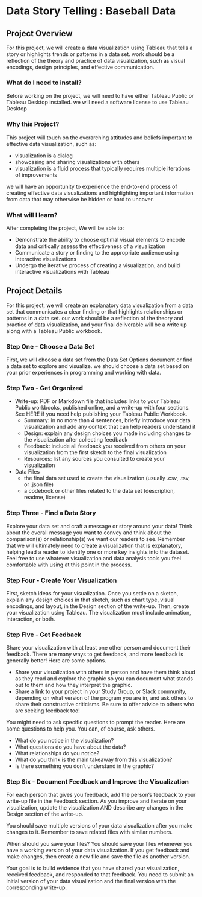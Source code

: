 
# Data Story Telling : Baseball Data

## Project Overview

For this project, we will create a data visualization using Tableau that tells a story or highlights trends or patterns in a data set. work should be a reflection of the theory and practice of data visualization, such as visual encodings, design principles, and effective communication.

### What do I need to install?

Before working on the project, we will need to have either Tableau Public or Tableau Desktop installed. we will need a software license to use Tableau Desktop

### Why this Project?

This project will touch on the overarching attitudes and beliefs important to effective data visualization, such as:

- visualization is a dialog
- showcasing and sharing visualizations with others
- visualization is a fluid process that typically requires multiple iterations of improvements

we will have an opportunity to experience the end-to-end process of creating effective data visualizations and highlighting important information from data that may otherwise be hidden or hard to uncover.

### What will I learn?
After completing the project, We will be able to:

- Demonstrate the ability to choose optimal visual elements to encode data and critically assess the effectiveness of a visualization
- Communicate a story or finding to the appropriate audience using interactive visualizations
- Undergo the iterative process of creating a visualization, and build interactive visualizations with Tableau

## Project Details

For this project, we will create an explanatory data visualization from a data set that communicates a clear finding or that highlights relationships or patterns in a data set. our work should be a reflection of the theory and practice of data visualization, and your final deliverable will be a write up along with a Tableau Public workbook.

### Step One - Choose a Data Set
First, we will choose a data set from the Data Set Options document or find a data set to explore and visualize. we should choose a data set based on your prior experiences in programming and working with data.

### Step Two - Get Organized
- Write-up: PDF or Markdown file that includes links to your Tableau Public workbooks, published online, and a write-up with four sections. See HERE if you need help publishing your Tableau Public Workbook.
  - Summary: in no more than 4 sentences, briefly introduce your data visualization and add any context that can help readers understand it
  - Design: explain any design choices you made including changes to the visualization after collecting feedback
  - Feedback: include all feedback you received from others on your visualization from the first sketch to the final visualization
  - Resources: list any sources you consulted to create your visualization
- Data Files
  - the final data set used to create the visualization (usually .csv, .tsv, or .json file)
  - a codebook or other files related to the data set (description, readme, license)

### Step Three - Find a Data Story
Explore your data set and craft a message or story around your data! Think about the overall message you want to convey and think about the comparison(s) or relationship(s) we want our readers to see. Remember that we will ultimately need to create a visualization that is explanatory, helping lead a reader to identify one or more key insights into the dataset. Feel free to use whatever visualization and data analysis tools you feel comfortable with using at this point in the process.

### Step Four - Create Your Visualization
First, sketch ideas for your visualization. Once you settle on a sketch, explain any design choices in that sketch, such as chart type, visual encodings, and layout, in the Design section of the write-up. Then, create your visualization using Tableau. The visualization must include animation, interaction, or both.

### Step Five - Get Feedback
Share your visualization with at least one other person and document their feedback. There are many ways to get feedback, and more feedback is generally better! Here are some options.

- Share your visualization with others in person and have them think aloud as they read and explore the graphic so you can document what stands out to them and how they interpret the graphic.
- Share a link to your project in your Study Group, or Slack community, depending on what version of the program you are in, and ask others to share their constructive criticisms. Be sure to offer advice to others who are seeking feedback too!

You might need to ask specific questions to prompt the reader. Here are some questions to help you. You can, of course, ask others.

- What do you notice in the visualization?
- What questions do you have about the data?
- What relationships do you notice?
- What do you think is the main takeaway from this visualization?
- Is there something you don’t understand in the graphic?

### Step Six - Document Feedback and Improve the Visualization
For each person that gives you feedback, add the person’s feedback to your write-up file in the Feedback section. As you improve and iterate on your visualization, update the visualization AND describe any changes in the Design section of the write-up.

You should save multiple versions of your data visualization after you make changes to it. Remember to save related files with similar numbers.

When should you save your files? You should save your files whenever you have a working version of your data visualization. If you get feedback and make changes, then create a new file and save the file as another version.

Your goal is to build evidence that you have shared your visualization, received feedback, and responded to that feedback. You need to submit an initial version of your data visualization and the final version with the corresponding write-up.
